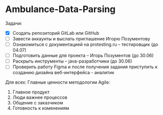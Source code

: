 # Ambulance-Data-Parsing

Задачи:
- [x]	Создать репозиторий GitLab или GitHub
- [ ]	Завести аккаунты и выслать приглашение Игорю Позументову
- [ ]	Ознакомиться с документацией на protesting.ru – тестировщик (до 04.07)
- [ ]	Подготовить данные для проекта – Игорь Позументов (до 30.06)
- [ ]	Раскрыть инструменты – java-разработчики (до 30.06)
- [ ]	Проверить работу Figma и после получения задания приступить к созданию дизайна веб-интерфейса - аналитик

Для всех:
Главные ценности методологии Agile:
1)	Главное продукт
2)	Люди важнее процессов
3)	Общение с заказчиком
4)	Готовность к изменениям
